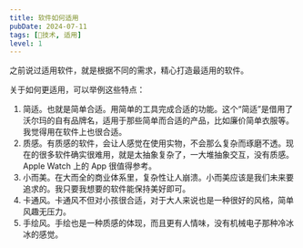 ```yaml
---
title: 软件如何适用
pubDate: 2024-07-11
tags: [🔭技术, 适用]
level: 1
---
```


之前说过适用软件，就是根据不同的需求，精心打造最适用的软件。

关于如何更适用，可以举例这些特点：

1. 简适。也就是简单合适。用简单的工具完成合适的功能。这个“简适”是借用了沃尔玛的自有品牌名，适用于那些简单而合适的产品，比如廉价简单衣服等。我觉得用在软件上也很合适。
2. 质感。有质感的软件，会让人感觉在使用实物，不会那么复杂而琢磨不透。现在的很多软件确实很难用，就是太抽象复杂了，一大堆抽象交互，没有质感。Apple Watch 上的 App 很值得参考。
3. 小而美。在大而全的商业体系里，复杂性让人崩溃。小而美应该是我们未来要追求的。我只要我想要的软件能保持美好即可。
4. 卡通风。卡通风不但对小孩很合适，对于大人来说也是一种很好的风格，简单风趣无压力。
5. 手绘风。手绘也是一种质感的体现，而且更有人情味，没有机械电子那种冷冰冰的感觉。
